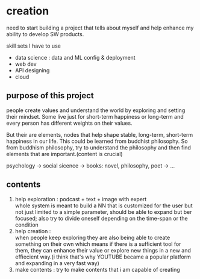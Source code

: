 # creation

 need to start building a project that tells about myself and help enhance my ability to develop SW products.

skill sets I have to use
- data science : data and ML config & deployment
- web dev
- API designing
- cloud

## purpose of this project
people create values and understand the world by exploring and setting their mindset. Some live just for short-term happiness or long-term and every person has different weights on their values.

But their are elements, nodes that help shape stable, long-term, short-term happiness in our life. This could be learned from buddhist philosophy. So from buddhism philosophy, try to understand the philosophy and then find elements that are important.(content is crucial)

psychology -> social sicence -> books: novel, philosophy, poet -> ...

## contents
1. help exploration : podcast + text + image with expert\
    whole system is meant to build a NN that is customized for the user but not just limited to a simple parameter, should be able to expand but ber focused; also try to divide oneself depending on the time-span or the condition
2. help creation : \
   when people keep exploring they are also being able to create something on their own which means if there is a sufficient tool for them, they can enhance their value or explore new things in a new and effiecient way.(i think that's why YOUTUBE became a popular platform and expanding in a very fast way)
3. make contents : try to make contents that i am capable of creating